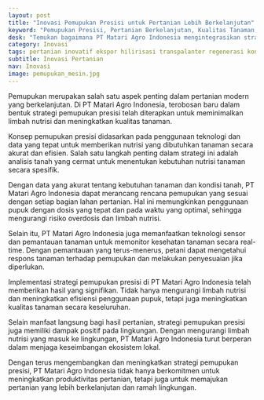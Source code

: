 ```yaml
---
layout: post
title: "Inovasi Pemupukan Presisi untuk Pertanian Lebih Berkelanjutan"
keyword: "Pemupukan Presisi, Pertanian Berkelanjutan, Kualitas Tanaman, Limbah Nutrisi, Pertanian Modern, PT Matari Agro Indonesia"
desk: "Temukan bagaimana PT Matari Agro Indonesia mengintegrasikan strategi pemupukan presisi untuk meminimalkan limbah nutrisi, meningkatkan kualitas tanaman, dan memajukan pertanian yang lebih berkelanjutan"
category: Inovasi
tags: pertanian inovatif ekspor hilirisasi transpalanter regenerasi konsultan ketahanan pangan
subtitle: Inovasi Pertanian
nav: Inovasi
image: pemupukan_mesin.jpg
---
```


Pemupukan merupakan salah satu aspek penting dalam pertanian modern yang berkelanjutan. Di PT Matari Agro Indonesia, terobosan baru dalam bentuk strategi pemupukan presisi telah diterapkan untuk meminimalkan limbah nutrisi dan meningkatkan kualitas tanaman.

Konsep pemupukan presisi didasarkan pada penggunaan teknologi dan data yang tepat untuk memberikan nutrisi yang dibutuhkan tanaman secara akurat dan efisien. Salah satu langkah penting dalam strategi ini adalah analisis tanah yang cermat untuk menentukan kebutuhan nutrisi tanaman secara spesifik.

Dengan data yang akurat tentang kebutuhan tanaman dan kondisi tanah, PT Matari Agro Indonesia dapat merancang rencana pemupukan yang sesuai dengan setiap bagian lahan pertanian. Hal ini memungkinkan penggunaan pupuk dengan dosis yang tepat dan pada waktu yang optimal, sehingga mengurangi risiko overdosis dan limbah nutrisi.

Selain itu, PT Matari Agro Indonesia juga memanfaatkan teknologi sensor dan pemantauan tanaman untuk memonitor kesehatan tanaman secara real-time. Dengan pemantauan yang terus-menerus, petani dapat mengetahui respons tanaman terhadap pemupukan dan melakukan penyesuaian jika diperlukan.

Implementasi strategi pemupukan presisi di PT Matari Agro Indonesia telah memberikan hasil yang signifikan. Tidak hanya mengurangi limbah nutrisi dan meningkatkan efisiensi penggunaan pupuk, tetapi juga meningkatkan kualitas tanaman secara keseluruhan.

Selain manfaat langsung bagi hasil pertanian, strategi pemupukan presisi juga memiliki dampak positif pada lingkungan. Dengan mengurangi limbah nutrisi yang masuk ke lingkungan, PT Matari Agro Indonesia turut berperan dalam menjaga keseimbangan ekosistem lokal.

Dengan terus mengembangkan dan meningkatkan strategi pemupukan presisi, PT Matari Agro Indonesia tidak hanya berkomitmen untuk meningkatkan produktivitas pertanian, tetapi juga untuk memajukan pertanian yang lebih berkelanjutan dan ramah lingkungan.